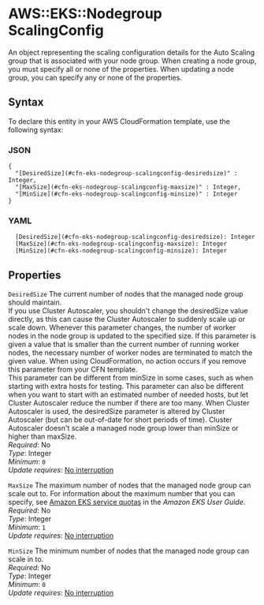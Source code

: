 # AWS::EKS::Nodegroup ScalingConfig<a name="aws-properties-eks-nodegroup-scalingconfig"></a>

An object representing the scaling configuration details for the Auto Scaling group that is associated with your node group\. When creating a node group, you must specify all or none of the properties\. When updating a node group, you can specify any or none of the properties\.

## Syntax<a name="aws-properties-eks-nodegroup-scalingconfig-syntax"></a>

To declare this entity in your AWS CloudFormation template, use the following syntax:

### JSON<a name="aws-properties-eks-nodegroup-scalingconfig-syntax.json"></a>

```
{
  "[DesiredSize](#cfn-eks-nodegroup-scalingconfig-desiredsize)" : Integer,
  "[MaxSize](#cfn-eks-nodegroup-scalingconfig-maxsize)" : Integer,
  "[MinSize](#cfn-eks-nodegroup-scalingconfig-minsize)" : Integer
}
```

### YAML<a name="aws-properties-eks-nodegroup-scalingconfig-syntax.yaml"></a>

```
  [DesiredSize](#cfn-eks-nodegroup-scalingconfig-desiredsize): Integer
  [MaxSize](#cfn-eks-nodegroup-scalingconfig-maxsize): Integer
  [MinSize](#cfn-eks-nodegroup-scalingconfig-minsize): Integer
```

## Properties<a name="aws-properties-eks-nodegroup-scalingconfig-properties"></a>

`DesiredSize` <a name="cfn-eks-nodegroup-scalingconfig-desiredsize"></a>
The current number of nodes that the managed node group should maintain\.  
If you use Cluster Autoscaler, you shouldn't change the desiredSize value directly, as this can cause the Cluster Autoscaler to suddenly scale up or scale down\.
Whenever this parameter changes, the number of worker nodes in the node group is updated to the specified size\. If this parameter is given a value that is smaller than the current number of running worker nodes, the necessary number of worker nodes are terminated to match the given value\. When using CloudFormation, no action occurs if you remove this parameter from your CFN template\.  
This parameter can be different from minSize in some cases, such as when starting with extra hosts for testing\. This parameter can also be different when you want to start with an estimated number of needed hosts, but let Cluster Autoscaler reduce the number if there are too many\. When Cluster Autoscaler is used, the desiredSize parameter is altered by Cluster Autoscaler \(but can be out\-of\-date for short periods of time\)\. Cluster Autoscaler doesn't scale a managed node group lower than minSize or higher than maxSize\.  
_Required_: No  
_Type_: Integer  
_Minimum_: `0`  
_Update requires_: [No interruption](https://docs.aws.amazon.com/AWSCloudFormation/latest/UserGuide/using-cfn-updating-stacks-update-behaviors.html#update-no-interrupt)

`MaxSize` <a name="cfn-eks-nodegroup-scalingconfig-maxsize"></a>
The maximum number of nodes that the managed node group can scale out to\. For information about the maximum number that you can specify, see [Amazon EKS service quotas](https://docs.aws.amazon.com/eks/latest/userguide/service-quotas.html) in the _Amazon EKS User Guide_\.  
_Required_: No  
_Type_: Integer  
_Minimum_: `1`  
_Update requires_: [No interruption](https://docs.aws.amazon.com/AWSCloudFormation/latest/UserGuide/using-cfn-updating-stacks-update-behaviors.html#update-no-interrupt)

`MinSize` <a name="cfn-eks-nodegroup-scalingconfig-minsize"></a>
The minimum number of nodes that the managed node group can scale in to\.  
_Required_: No  
_Type_: Integer  
_Minimum_: `0`  
_Update requires_: [No interruption](https://docs.aws.amazon.com/AWSCloudFormation/latest/UserGuide/using-cfn-updating-stacks-update-behaviors.html#update-no-interrupt)
